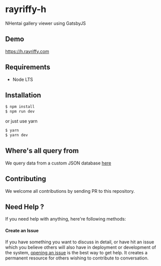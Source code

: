 rayriffy-h
==========

NHentai gallery viewer using GatsbyJS

Demo
----

https://h.rayriffy.com

Requirements
------------

- Node LTS

Installation
------------

```sh
$ npm install
$ npm run dev
```

or just use yarn

```sh
$ yarn
$ yarn dev
```

Where's all query from
----------------------

We query data from a custom JSON database [here](src/assets/database/data.json)

Contributing
------------

We welcome all contributions by sending PR to this repository.

Need Help ?
-----------

If you need help with anything, here're following methods:

#### Create an Issue

If you have something you want to discuss in detail, or have hit an issue which you believe others will also have in deployment or development of the system, [opening an issue](https://github.com/rayriffy/rayriffy-h/issues) is the best way to get help. It creates a permanent resource for others wishing to contribute to conversation.

